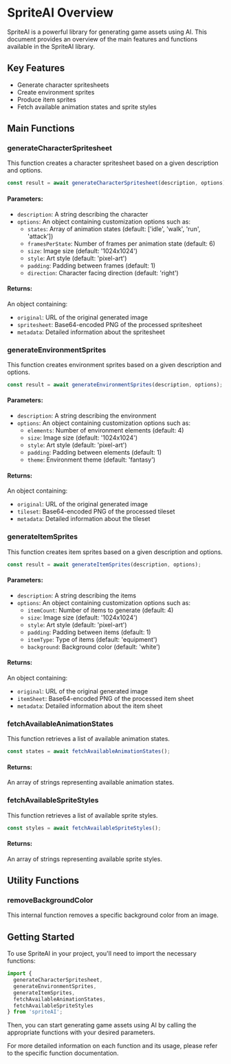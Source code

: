 # SpriteAI Overview

SpriteAI is a powerful library for generating game assets using AI. This document provides an overview of the main features and functions available in the SpriteAI library.

## Key Features

- Generate character spritesheets
- Create environment sprites
- Produce item sprites
- Fetch available animation states and sprite styles

## Main Functions

### generateCharacterSpritesheet

This function creates a character spritesheet based on a given description and options.

```javascript
const result = await generateCharacterSpritesheet(description, options);
```

#### Parameters:
- `description`: A string describing the character
- `options`: An object containing customization options such as:
  - `states`: Array of animation states (default: ['idle', 'walk', 'run', 'attack'])
  - `framesPerState`: Number of frames per animation state (default: 6)
  - `size`: Image size (default: '1024x1024')
  - `style`: Art style (default: 'pixel-art')
  - `padding`: Padding between frames (default: 1)
  - `direction`: Character facing direction (default: 'right')

#### Returns:
An object containing:
- `original`: URL of the original generated image
- `spritesheet`: Base64-encoded PNG of the processed spritesheet
- `metadata`: Detailed information about the spritesheet

### generateEnvironmentSprites

This function creates environment sprites based on a given description and options.

```javascript
const result = await generateEnvironmentSprites(description, options);
```

#### Parameters:
- `description`: A string describing the environment
- `options`: An object containing customization options such as:
  - `elements`: Number of environment elements (default: 4)
  - `size`: Image size (default: '1024x1024')
  - `style`: Art style (default: 'pixel-art')
  - `padding`: Padding between elements (default: 1)
  - `theme`: Environment theme (default: 'fantasy')

#### Returns:
An object containing:
- `original`: URL of the original generated image
- `tileset`: Base64-encoded PNG of the processed tileset
- `metadata`: Detailed information about the tileset

### generateItemSprites

This function creates item sprites based on a given description and options.

```javascript
const result = await generateItemSprites(description, options);
```

#### Parameters:
- `description`: A string describing the items
- `options`: An object containing customization options such as:
  - `itemCount`: Number of items to generate (default: 4)
  - `size`: Image size (default: '1024x1024')
  - `style`: Art style (default: 'pixel-art')
  - `padding`: Padding between items (default: 1)
  - `itemType`: Type of items (default: 'equipment')
  - `background`: Background color (default: 'white')

#### Returns:
An object containing:
- `original`: URL of the original generated image
- `itemSheet`: Base64-encoded PNG of the processed item sheet
- `metadata`: Detailed information about the item sheet

### fetchAvailableAnimationStates

This function retrieves a list of available animation states.

```javascript
const states = await fetchAvailableAnimationStates();
```

#### Returns:
An array of strings representing available animation states.

### fetchAvailableSpriteStyles

This function retrieves a list of available sprite styles.

```javascript
const styles = await fetchAvailableSpriteStyles();
```

#### Returns:
An array of strings representing available sprite styles.

## Utility Functions

### removeBackgroundColor

This internal function removes a specific background color from an image.

## Getting Started

To use SpriteAI in your project, you'll need to import the necessary functions:

```javascript
import { 
  generateCharacterSpritesheet, 
  generateEnvironmentSprites, 
  generateItemSprites, 
  fetchAvailableAnimationStates, 
  fetchAvailableSpriteStyles 
} from 'spriteAI';
```

Then, you can start generating game assets using AI by calling the appropriate functions with your desired parameters.

For more detailed information on each function and its usage, please refer to the specific function documentation.